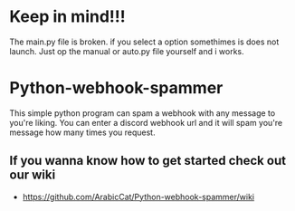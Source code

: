 # Keep in mind!!!
The main.py file is broken. if you select a option somethimes is does not launch. Just op the manual or auto.py file yourself and i works.

# Python-webhook-spammer
This simple python program can spam a webhook with any message to you're liking. You can enter a discord webhook url and it will spam you're message how many times you request.

## If you wanna know how to get started check out our wiki
* https://github.com/ArabicCat/Python-webhook-spammer/wiki
